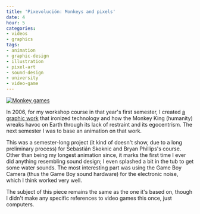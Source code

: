 ```yaml
---
title: 'Pixevolución: Monkeys and pixels'
date: 4
hour: 5
categories:
- videos
- graphics
tags:
- animation
- graphic-design
- illustration
- pixel-art
- sound-design
- university
- video-game
---
```


[![Monkey games](http://blog.agj.cl/wp-content/uploads/2009/06/monkeygames.jpg "Monkey games")](http://piclog.agj.cl/index.php?showimage=49)

In 2006, for my workshop course in that year's first semester, I created [a graphic work](http://piclog.agj.cl/index.php?showimage=49) that ironized technology and how the Monkey King (humanity) wreaks havoc on Earth through its lack of restraint and its egocentrism. The next semester I was to base an animation on that work.

<video-embed service="vimeo" id="1259501" width="500" height="357" />

This was a semester-long project (it kind of doesn't show, due to a long preliminary process) for Sebastián Skoknic and Bryan Phillips's course. Other than being my longest animation since, it marks the first time I ever did anything resembling sound design; I even splashed a bit in the tub to get some water sounds. The most interesting part was using the Game Boy Camera (thus the Game Boy sound hardware) for the electronic noise, which I think worked very well.

The subject of this piece remains the same as the one it's based on, though I didn't make any specific references to video games this once, just computers.
